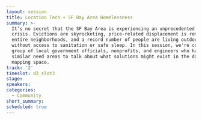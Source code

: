 ```yaml
---
layout: session
title: Location Tech + SF Bay Area Homelessness
summary: >-
  It’s no secret that the SF Bay Area is experiencing an unprecedented housing
  crisis. Evictions are skyrocketing, price-related displacement is remapping
  entire neighborhoods, and a record number of people are living outdoors
  without access to sanitation or safe sleep. In this session, we're convening a
  group of local government officials, nonprofits, and engineers who have mapped
  similar need areas to talk about what solutions might exist in the data and
  mapping space.
track: '2'
timeslot: d2_slot3
stage:
speakers:
categories:
  - Community
short_summary: 
scheduled: true
---
```


